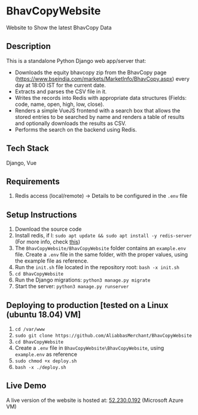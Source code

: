 # BhavCopyWebsite
Website to Show the latest BhavCopy Data 

## Description
This is a standalone Python Django web app/server that:
- Downloads the equity bhavcopy zip from the BhavCopy page (https://www.bseindia.com/markets/MarketInfo/BhavCopy.aspx) every day at 18:00 IST for the current date.
- Extracts and parses the CSV file in it.
- Writes the records into Redis with appropriate data structures (Fields: code, name, open, high, low, close).
- Renders a simple VueJS frontend with a search box that allows the stored entries to be searched by name and renders a table of results and optionally downloads the results as CSV.
- Performs the search on the backend using Redis.

## Tech Stack
Django, Vue

## Requirements
1. Redis access (local/remote) -> Details to be configured in the `.env` file

## Setup Instructions
1. Download the source code
2. Install redis, if l: `sudo apt update && sudo apt install -y redis-server` (For more info, check [this](https://www.digitalocean.com/community/tutorials/how-to-install-and-secure-redis-on-ubuntu-18-04))
3. The `BhavCopyWebsite/BhavCopyWebsite` folder contains an `example.env` file. Create a `.env` file in the same folder, with the proper values, using the example file as reference.
4. Run the `init.sh` file located in the repository root: `bash -x init.sh`
5. `cd BhavCopyWebsite`
6. Run the Django migrations: `python3 manage.py migrate`
7. Start the server: `python3 manage.py runserver`

## Deploying to production [tested on a Linux (ubuntu 18.04) VM]
1. `cd /var/www`
2. `sudo git clone https://github.com/AliabbasMerchant/BhavCopyWebsite`
3. `cd BhavCopyWebsite`
4. Create a `.env` file in `BhavCopyWebsite\BhavCopyWebsite`, using `example.env` as reference
4. `sudo chmod +x deploy.sh`
5. `bash -x ./deploy.sh`

## Live Demo
A live version of the website is hosted at: [52.230.0.192](http://52.230.0.192)
(Microsoft Azure VM)
